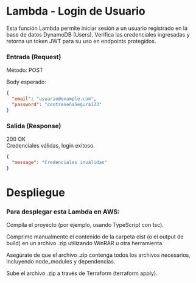 # Lambda - Login de Usuario

Esta función Lambda permite iniciar sesión a un usuario registrado en la base de datos DynamoDB (Users). Verifica las credenciales ingresadas y retorna un token JWT para su uso en endpoints protegidos.

### Entrada (Request)

Método: POST 

Body esperado:

```json
{
  "email": "usuario@example.com",
  "password": "contraseñaSegura123"
}
```

### Salida (Response)

200 OK  
Credenciales válidas, login exitoso.

```json
{
  "message": "Credenciales inválidas"
}

```

# Despliegue

    
### Para desplegar esta Lambda en   AWS:

Compila el proyecto (por ejemplo, usando TypeScript con tsc).

 Comprime manualmente el contenido de la carpeta dist (o el output de build) en un archivo .zip utilizando WinRAR u otra herramienta.

 Asegúrate de que el archivo .zip contenga todos los archivos necesarios, incluyendo node_modules y dependencias.

Sube el archivo .zip a través de Terraform (terraform apply).